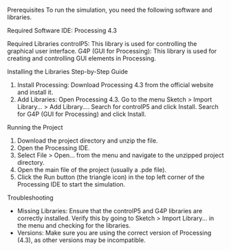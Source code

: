 Prerequisites
  To run the simulation, you need the following software and libraries.

Required Software
  IDE: Processing 4.3

Required Libraries
  controlP5: This library is used for controlling the graphical user interface.
  G4P (GUI for Processing): This library is used for creating and controlling GUI elements in   Processing.

Installing the Libraries
Step-by-Step Guide
  1. Install Processing:
    Download Processing 4.3 from the official website and install it.
  2. Add Libraries:
    Open Processing 4.3.
    Go to the menu Sketch > Import Library... > Add Library....
    Search for controlP5 and click Install.
    Search for G4P (GUI for Processing) and click Install.
  
Running the Project
  1. Download the project directory and unzip the file.
  2. Open the Processing IDE.
  3. Select File > Open... from the menu and navigate to the unzipped project directory.
  4. Open the main file of the project (usually a .pde file).
  5. Click the Run button (the triangle icon) in the top left corner of the Processing IDE to start the simulation.

Troubleshooting
- Missing Libraries: Ensure that the controlP5 and G4P libraries are correctly installed. Verify this by going to Sketch > Import Library... in the menu and checking for the libraries.
- Versions: Make sure you are using the correct version of Processing (4.3), as other versions may be incompatible.
